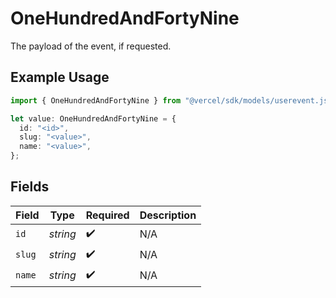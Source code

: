 # OneHundredAndFortyNine

The payload of the event, if requested.

## Example Usage

```typescript
import { OneHundredAndFortyNine } from "@vercel/sdk/models/userevent.js";

let value: OneHundredAndFortyNine = {
  id: "<id>",
  slug: "<value>",
  name: "<value>",
};
```

## Fields

| Field              | Type               | Required           | Description        |
| ------------------ | ------------------ | ------------------ | ------------------ |
| `id`               | *string*           | :heavy_check_mark: | N/A                |
| `slug`             | *string*           | :heavy_check_mark: | N/A                |
| `name`             | *string*           | :heavy_check_mark: | N/A                |
